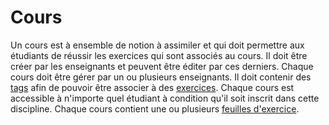 # Cours

Un cours est à ensemble de notion à assimiler et qui doit permettre aux étudiants de réussir les exercices qui sont associés au cours.
Il doit être créer par les enseignants et peuvent être éditer par ces derniers.
Chaque cours doit être gérer par un ou plusieurs enseignants.
Il doit contenir des [tags](tag.md) afin de pouvoir être associer à des [exercices](exercice.md).
Chaque cours est accessible à n'importe quel étudiant à condition qu'il soit inscrit dans cette discipline.
Chaque cours contient une ou plusieurs [feuilles d'exercice](feuille.md).


